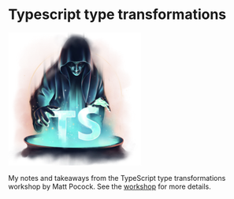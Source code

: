 # Typescript type transformations

![TypeScript type transformations](./assets/logo.png)

My notes and takeaways from the TypeScript type transformations workshop by Matt Pocock. See the [workshop](https://www.totaltypescript.com/workshops/type-transformations) for more details.

